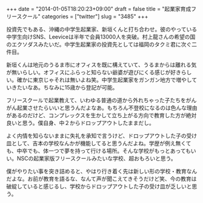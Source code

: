 +++
date = "2014-01-05T18:20:23+09:00"
draft = false
title = "起業家育成フリースクール"
categories = ["twitter"]
slug = "3485"
+++

投資先でもある、沖縄の中学生起業家、新垣くんと打ち合わせ。彼のやっている中学生向けSNS、Leeviceは半年で会員13000人を突破。村上龍さんの希望の国のエクソダスみたいだ。中学生起業家の投資先としては福岡のタクミ君に次ぐ二件目。

新垣くんは地元のうるま市にオフィスを既に構えていて、うるまからは離れる気が無いらしい。オフィスにふらっと知らない爺婆が遊びにくる感じが好きらしい。確かに東京じゃそれは無いよね笑。中学生起業家をガンガン地方で増やしていきたいなあ。ちなみに15歳から登記が可能。

フリースクールで起業教えて、いわゆる普通の道から外れちゃった子たちをがんがん起業させたらいいと思うんだよなあ。もちろん不登校になるのは色んな理由があるのだけど、コンプレックスを生かして立ち上がる方向で教育した方が絶対良いと思う。僕自身、中２からドロップアウトしたままだし。

よく内情を知らないままに失礼を承知で言うけど、ドロップアウトした子の受け皿として、吉本の学校なんかが機能してると思うんだよね。学歴が例え無くても、中卒でも、体一つで夢を持って行ける場所。そんな学校がもっとあってもいい。NSCの起業家版フリースクールみたいな学校、超おもろいと思う。

僕がやりたい事を突き詰めると、やはり行き着く先は新しい形の学校・教育なんだよな。お前が教育を語るな、なんて声が聞こえてきそうだけど笑、今の教育は破綻していると感じるし、学校からドロップアウトした子の受け皿が乏しいと思う。
